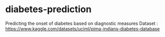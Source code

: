 # diabetes-prediction
Predicting the onset of diabetes based on diagnostic measures
Dataset : https://www.kaggle.com/datasets/uciml/pima-indians-diabetes-database
